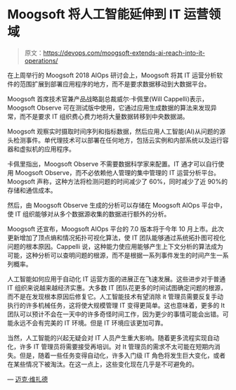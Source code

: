 # Moogsoft 将人工智能延伸到 IT 运营领域

> 原文：<https://devops.com/moogsoft-extends-ai-reach-into-it-operations/>

在上周举行的 Moogsoft 2018 AIOps 研讨会上，Moogsoft 将其 IT 运营分析软件的范围扩展到部署应用程序的地方，而不是要求数据移动到大数据平台。

Moogsoft 首席技术官兼产品战略副总裁威尔·卡佩里(Will Cappelli)表示，Moogsoft Observe 可在测试版中使用，它通过应用生成数据的算法来发现异常，而不是要求 IT 组织费心费力地将大量数据转移到中央数据湖。

Moogsoft 观察实时摄取时间序列和指标数据，然后应用人工智能(AI)从问题的源头检测事件。单代理技术可以部署在任何地方，包括云实例和内部系统以及运行容器和虚拟机的应用程序。

卡佩里指出，Moogsoft Observe 不需要数据科学家来配置。IT 通才可以自行使用 Moogsoft Observe，而不必依赖他人管理的集中管理的 IT 运营分析平台。Moogsoft 声称，这种方法将检测问题的时间减少了 60%，同时减少了近 90%的存储和通信成本。

然后，由 Moogsoft Observe 生成的分析可以存储在 Moogsoft AIOps 平台中，使 IT 组织能够对从多个数据源收集的数据进行额外的分析。

Moogsoft 还宣布，Moogsoft AIOps 平台的 7.0 版本将于今年 10 月上市。此次更新增加了顶点熵和情况拓扑可视化算法，使 IT 团队能够通过系统拓扑图可视化问题的根本原因。Cappelli 说，这种能力使应用能够产生上下文分析的算法成为可能，这种分析可以查明问题的根源，而不是根据一系列事件发生的时间产生一系列概率。

人工智能如何应用于自动化 IT 运营方面的进展正在飞速发展。这些进步对于普通 IT 组织来说越来越经济实惠。大多数 IT 团队花更多的时间试图确定问题的根源，而不是在发现根本原因后修复它。人工智能技术有望消除 it 管理员需要反复手动执行的许多机械任务，这将使大规模管理 IT 变得更简单。这也意味着，更多的 It 团队可以预计不会在一天中的许多奇怪时间工作，因为更少的事情可能会出错。可能永远不会有完美的 IT 环境。但是 IT 环境应该更加可靠。

当然，人工智能的兴起无疑会对 IT 人员产生重大影响。随着更多流程实现自动化，许多 IT 管理员将需要接受再培训。对 It 管理员的需求不太可能在短期内消失。但是，随着一些任务变得自动化，许多入门级 IT 角色将发生巨大变化，或者在某些情况下被淘汰。在这一点上，这些变化现在几乎是不可避免的。

— [迈克·维扎德](https://devops.com/author/mike-vizard/)